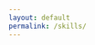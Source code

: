 ```yaml
---
layout: default
permalink: /skills/
---
```


<div data-paperform-id="vtrlqozk"></div><script>(function() {var script = document.createElement('script'); script.src = "https://paperform.co/__embed"; document.body.appendChild(script); })()</script>

<!-- form based off the active projects found on http://forum.opensavannah.org/c/active-projects> -->